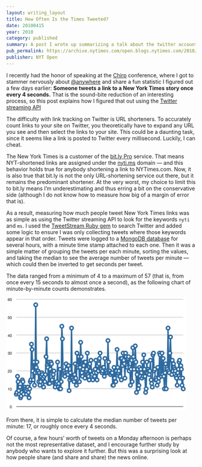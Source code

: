 ```yaml
---
layout: writing_layout
title: How Often Is the Times Tweeted?
date: 20100415
year: 2010
category: published
summary: A post I wrote up summarizing a talk about the twitter account that I gave at Twitter's Chirp conference. For more details on @nytimes, check out the [@nytimes twitter account]({% link _projects/nytimes-twitter %})
pub_permalink: https://archive.nytimes.com/open.blogs.nytimes.com/2010/04/15/how-often-is-the-times-tweeted/
publisher: NYT Open
---
```

I recently had the honor of speaking at the [Chirp](https://chirp.twitter.com/) conference, where I got to stammer nervously about [@anywhere](https://dev.twitter.com/anywhere) and share a fun statistic I figured out a few days earlier: **Someone tweets a link to a New York Times story once every 4 seconds.** That is the sound-bite reduction of an interesting process, so this post explains how I figured that out using the [Twitter streaming API](https://dev.twitter.com/pages/streaming_api)

The difficulty with link tracking on Twitter is URL shorteners. To accurately count links to your site on Twitter, you theoretically have to expand any URL you see and then select the links to your site. This could be a daunting task, since it seems like a link is posted to Twitter every millisecond. Luckily, I can cheat.

The New York Times is a customer of the [bit.ly Pro](https://bitly.pro/) service. That means NYT-shortened links are assigned under the [nyti.ms](https://nyti.ms/bbZkLH) domain — and this behavior holds true for anybody shortening a link to NYTimes.com. Now, it is also true that bit.ly is not the only URL-shortening service out there, but it remains the predominant shortener. At the very worst, my choice to limit this to bit.ly means I’m underestimating and thus erring a bit on the conservative side (although I do not know how to measure how big of a margin of error that is).

As a result, measuring how much people tweet New York Times links was as simple as using the Twitter streaming API to look for the keywords `nyti` and `ms`. I used the [TweetStream Ruby gem](https://github.com/intridea/tweetstream) to search Twitter and added some logic to ensure I was only collecting tweets where those keywords appear in that order. Tweets were logged to a [MongoDB database](https://mongodb.com/) for several hours, with a minute time stamp attached to each one. Then it was a simple matter of grouping the tweets per each minute, sorting the values, and taking the median to see the average number of tweets per minute — which could then be inverted to get seconds per tweet.

The data ranged from a minimum of 4 to a maximum of 57 (that is, from once every 15 seconds to almost once a second), as the following chart of minute-by-minute counts demonstrates.

![Minute-by-minute tweet counts ><](/static/images/writing/times-tweeted/tweets-per-minute.png)

From there, it is simple to calculate the median number of tweets per minute: 17, or roughly once every 4 seconds.

Of course, a few hours’ worth of tweets on a Monday afternoon is perhaps not the most representative dataset, and I encourage further study by anybody who wants to explore it further. But this was a surprising look at how people share (and share and share) the news online.
